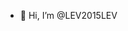 - 👋 Hi, I’m @LEV2015LEV

<!---
LEV2015LEV/LEV2015LEV is a ✨ special ✨ repository because its `README.md` (this file) appears on your GitHub profile.
You can click the Preview link to take a look at your changes.
--->
